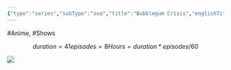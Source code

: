 ```yaml
---
{"type":"series","subType":"ova","title":"Bubblegum Crisis","englishTitle":"Bubblegum Crisis","year":1987,"dataSource":"MALAPI","url":"https://myanimelist.net/anime/1347/Bubblegum_Crisis","id":1347,"genres":["Adventure","Sci-Fi"],"studios":["AIC","Artmic"],"episodes":8,"duration":"41 min per ep","onlineRating":7.31,"actors":null,"image":"https://cdn.myanimelist.net/images/anime/5/27361.jpg","released":true,"streamingServices":null,"airing":false,"airedFrom":"25/02/1987","airedTo":"30/01/1991","watched":true,"lastWatched":"","personalRating":0,"tags":["mediaDB/tv/series"],"dg-publish":true,"permalink":"/media-db/series/bubblegum-crisis-1987/","dgPassFrontmatter":true,"noteIcon":"1","created":"2023-11-14T21:08:36.263+05:30","updated":"2023-12-10T09:40:45.071+05:30"}
---
```


#Anime, #Shows 
```math
duration = 41
episodes = 8
Hours = duration * episodes / 60
```
<img src="https://cdn.myanimelist.net/images/anime/5/27361.jpg">